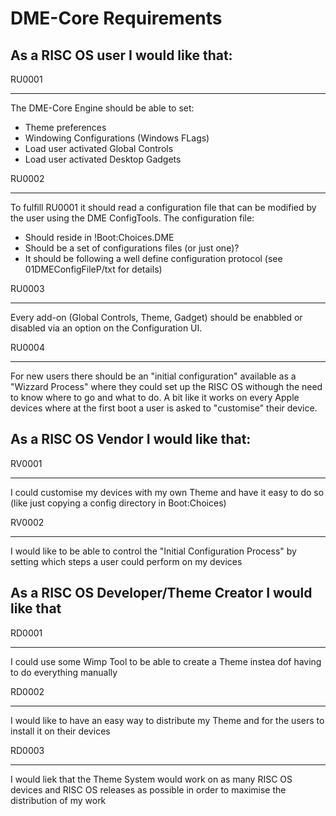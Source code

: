 # DME-Core Requirements

## As a RISC OS user I would like that:
RU0001
______
The DME-Core Engine should be able to set:
- Theme preferences
- Windowing Configurations (Windows FLags)
- Load user activated Global Controls
- Load user activated Desktop Gadgets

RU0002
______
To fulfill RU0001 it should read a configuration file that can be modified by the user using the DME ConfigTools.
The configuration file:
- Should reside in !Boot:Choices.DME
- Should be a set of configurations files (or just one)?
- It should be following a well define configuration protocol (see 01DMEConfigFileP/txt for details)

RU0003
______
Every add-on (Global Controls, Theme, Gadget) should be enabbled or disabled via an option on the Configuration UI.

RU0004
______
For new users there should be an "initial configuration" available as a "Wizzard Process" where they could set up the RISC OS withough the need to know where to go and what to do. A bit like it works on every Apple devices where at the first boot a user is asked to "customise" their device.

## As a RISC OS Vendor I would like that:
RV0001
______
I could customise my devices with my own Theme and have it easy to do so (like just copying a config directory in Boot:Choices)

RV0002
______
I would like to be able to control the "Initial Configuration Process" by setting which steps a user could perform on my devices

## As a RISC OS Developer/Theme Creator I would like that
RD0001
______
I could use some Wimp Tool to be able to create a Theme instea dof having to do everything manually

RD0002
______
I would like to have an easy way to distribute my Theme and for the users to install it on their devices

RD0003
______
I would liek that the Theme System would work on as many RISC OS devices and RISC OS releases as possible in order to maximise the distribution of my work
 
